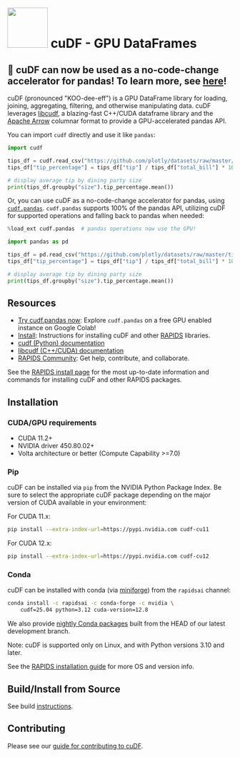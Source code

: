 # <div align="left"><img src="img/rapids_logo.png" width="90px"/>&nbsp;cuDF - GPU DataFrames</div>

## 📢 cuDF can now be used as a no-code-change accelerator for pandas! To learn more, see [here](https://rapids.ai/cudf-pandas/)!

cuDF (pronounced "KOO-dee-eff") is a GPU DataFrame library
for loading, joining, aggregating, filtering, and otherwise
manipulating data. cuDF leverages
[libcudf](https://docs.rapids.ai/api/libcudf/stable/), a
blazing-fast C++/CUDA dataframe library and the [Apache
Arrow](https://arrow.apache.org/) columnar format to provide a
GPU-accelerated pandas API.

You can import `cudf` directly and use it like `pandas`:

```python
import cudf

tips_df = cudf.read_csv("https://github.com/plotly/datasets/raw/master/tips.csv")
tips_df["tip_percentage"] = tips_df["tip"] / tips_df["total_bill"] * 100

# display average tip by dining party size
print(tips_df.groupby("size").tip_percentage.mean())
```

Or, you can use cuDF as a no-code-change accelerator for pandas, using
[`cudf.pandas`](https://docs.rapids.ai/api/cudf/stable/cudf_pandas).
`cudf.pandas` supports 100% of the pandas API, utilizing cuDF for
supported operations and falling back to pandas when needed:

```python
%load_ext cudf.pandas  # pandas operations now use the GPU!

import pandas as pd

tips_df = pd.read_csv("https://github.com/plotly/datasets/raw/master/tips.csv")
tips_df["tip_percentage"] = tips_df["tip"] / tips_df["total_bill"] * 100

# display average tip by dining party size
print(tips_df.groupby("size").tip_percentage.mean())
```

## Resources

- [Try cudf.pandas now](https://nvda.ws/rapids-cudf): Explore `cudf.pandas` on a free GPU enabled instance on Google Colab!
- [Install](https://docs.rapids.ai/install): Instructions for installing cuDF and other [RAPIDS](https://rapids.ai) libraries.
- [cudf (Python) documentation](https://docs.rapids.ai/api/cudf/stable/)
- [libcudf (C++/CUDA) documentation](https://docs.rapids.ai/api/libcudf/stable/)
- [RAPIDS Community](https://rapids.ai/learn-more/#get-involved): Get help, contribute, and collaborate.

See the [RAPIDS install page](https://docs.rapids.ai/install) for
the most up-to-date information and commands for installing cuDF
and other RAPIDS packages.

## Installation

### CUDA/GPU requirements

* CUDA 11.2+
* NVIDIA driver 450.80.02+
* Volta architecture or better (Compute Capability >=7.0)

### Pip

cuDF can be installed via `pip` from the NVIDIA Python Package Index.
Be sure to select the appropriate cuDF package depending
on the major version of CUDA available in your environment:

For CUDA 11.x:

```bash
pip install --extra-index-url=https://pypi.nvidia.com cudf-cu11
```

For CUDA 12.x:

```bash
pip install --extra-index-url=https://pypi.nvidia.com cudf-cu12
```

### Conda

cuDF can be installed with conda (via [miniforge](https://github.com/conda-forge/miniforge)) from the `rapidsai` channel:

```bash
conda install -c rapidsai -c conda-forge -c nvidia \
    cudf=25.04 python=3.12 cuda-version=12.8
```

We also provide [nightly Conda packages](https://anaconda.org/rapidsai-nightly) built from the HEAD
of our latest development branch.

Note: cuDF is supported only on Linux, and with Python versions 3.10 and later.

See the [RAPIDS installation guide](https://docs.rapids.ai/install) for more OS and version info.

## Build/Install from Source
See build [instructions](CONTRIBUTING.md#setting-up-your-build-environment).

## Contributing

Please see our [guide for contributing to cuDF](CONTRIBUTING.md).
